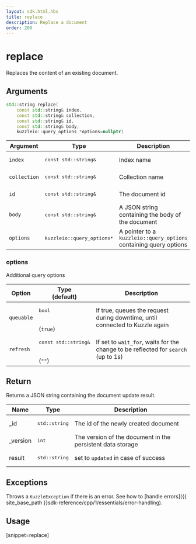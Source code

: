 ```yaml
---
layout: sdk.html.hbs
title: replace
description: Replace a document
order: 200
---
```


# replace

Replaces the content of an existing document.

## Arguments

```cpp
std::string replace(
    const std::string& index,
    const std::string& collection,
    const std::string& id,
    const std::string& body,
    kuzzleio::query_options *options=nullptr)
```

| Argument | Type | Description |
| --- | --- | --- |
| `index` | <pre>const std::string&</pre> | Index name |
| `collection` | <pre>const std::string&</pre> | Collection name |
| `id` | <pre>const std::string&</pre> | The document id |
| `body` | <pre>const std::string&</pre> | A JSON string containing the body of the document |
| `options` | <pre>kuzzleio::query_options*</pre> | A pointer to a `kuzzleio::query_options` containing query options |

### options

Additional query options

| Option | Type<br/>(default) | Description |
| ------ | -------------- | ----------- |
| `queuable` | <pre>bool</pre><br/>(`true`) | If true, queues the request during downtime, until connected to Kuzzle again  |
| `refresh` | <pre>const std::string&</pre><br/>(`""`) | If set to `wait_for`, waits for the change to be reflected for `search` (up to 1s) |

## Return

Returns a JSON string containing the document update result.

| Name | Type | Description
| --- | --- | ---
| _id | <pre>std::string</pre> | The id of the newly created document
| _version | <pre>int</pre> | The version of the document in the persistent data storage
| result | <pre>std::string</pre> | set to `updated` in case of success

## Exceptions

Throws a `KuzzleException` if there is an error. See how to [handle errors]({{ site_base_path }}sdk-reference/cpp/1/essentials/error-handling).

## Usage

[snippet=replace]
